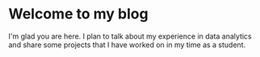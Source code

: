 # Welcome to my blog

I'm glad you are here. I plan to talk about my experience in data analytics and share some projects that I have worked on in my time as a student. 
